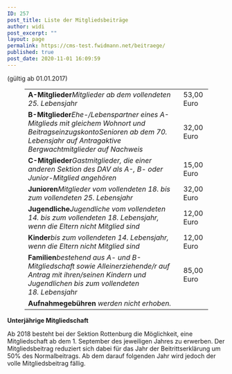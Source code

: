 ```yaml
---
ID: 257
post_title: Liste der Mitgliedsbeiträge
author: widi
post_excerpt: ""
layout: page
permalink: https://cms-test.fwidmann.net/beitraege/
published: true
post_date: 2020-11-01 16:09:59
---
```

<!-- wp:paragraph -->
<p>(gültig ab 01.01.2017)</p>
<!-- /wp:paragraph -->

<!-- wp:table {"className":"is-style-regular"} -->
<figure class="wp-block-table is-style-regular"><table><tbody><tr><td><strong>A-Mitglieder</strong><em>Mitglieder ab dem vollendeten 25. Lebensjahr</em></td><td>53,00 Euro</td></tr><tr><td><strong>B-Mitglieder</strong><em>Ehe-/Lebenspartner eines A-Mitglieds mit gleichem Wohnort und Beitragseinzugskonto</em><em>Senioren ab dem 70. Lebensjahr auf Antrag</em><em>aktive Bergwachtmitglieder auf Nachweis</em></td><td>32,00 Euro</td></tr><tr><td><strong>C-Mitglieder</strong><em>Gastmitglieder, die einer anderen Sektion des DAV als A-, B- oder Junior-Mitglied angehören</em></td><td>15,00 Euro</td></tr><tr><td><strong>Junioren</strong><em>Mitglieder vom vollendeten 18. bis zum vollendeten 25. Lebensjahr</em></td><td>32,00 Euro</td></tr><tr><td><strong>Jugendliche</strong><em>Jugendliche vom vollendeten 14. bis zum vollendeten 18.&nbsp;Lebensjahr, wenn die Eltern nicht Mitglied sind</em></td><td>12,00 Euro</td></tr><tr><td><strong>Kinder</strong><em>bis zum vollendeten 14. Lebensjahr, wenn die Eltern nicht Mitglied sind</em></td><td>12,00 Euro</td></tr><tr><td><strong>Familien</strong><em>bestehend aus A- und B-Mitgliedschaft sowie Alleinerziehende/r auf Antrag mit ihren/seinen Kindern und Jugendlichen bis zum vollendeten 18.&nbsp;Lebensjahr</em></td><td>85,00 Euro</td></tr><tr><td><strong>Aufnahmegebühren</strong> <em>werden nicht erhoben.</em></td></tr></tbody></table></figure>
<!-- /wp:table -->

<!-- wp:paragraph -->
<p><strong>Unterjährige Mitgliedschaft</strong></p>
<!-- /wp:paragraph -->

<!-- wp:paragraph -->
<p>Ab 2018 besteht bei der Sektion Rottenburg die Möglichkeit, eine Mitgliedschaft ab dem 1. September des jeweiligen Jahres zu erwerben. Der Mitgliedsbeitrag reduziert sich dabei für das Jahr der Beitrittserklärung um 50% des Normalbeitrags. Ab dem darauf folgenden Jahr wird jedoch der volle Mitgliedsbeitrag fällig.</p>
<!-- /wp:paragraph -->